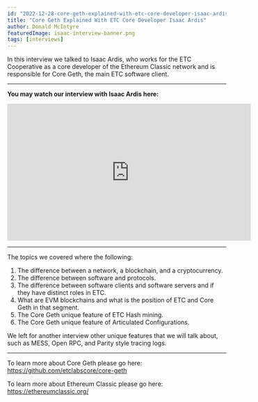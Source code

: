 ```yaml
---
id: "2022-12-28-core-geth-explained-with-etc-core-developer-isaac-ardis-en"
title: "Core Geth Explained With ETC Core Developer Isaac Ardis"
author: Donald McIntyre
featuredImage: isaac-interview-banner.png
tags: [interviews]
---
```


In this interview we talked to Isaac Ardis, who works for the ETC Cooperative as a core developer of the Ethereum Classic network and is responsible for Core Geth, the main ETC software client.

---

**You may watch our interview with Isaac Ardis here:**

<iframe width="560" height="315" src="https://www.youtube.com/embed/NHNr0EKkbD0" title="YouTube video player" frameborder="0" allow="accelerometer; autoplay; clipboard-write; encrypted-media; gyroscope; picture-in-picture" allowfullscreen></iframe>

---

The topics we covered where the following:

1. The difference between a network, a blockchain, and a cryptocurrency.
2. The difference between software and protocols.
3. The difference between software clients and software servers and if they have distinct roles in ETC.
4. What are EVM blockchains and what is the position of ETC and Core Geth in that segment.
5. The Core Geth unique feature of ETC Hash mining.
6. The Core Geth unique feature of Articulated Configurations.

We left for another interview other unique features that we will talk about, such as MESS, Open RPC, and Parity style tracing logs.

---

To learn more about Core Geth please go here: https://github.com/etclabscore/core-geth

To learn more about Ethereum Classic please go here: https://ethereumclassic.org/
